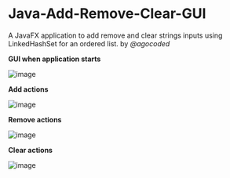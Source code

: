 # Java-Add-Remove-Clear-GUI
A JavaFX application to add remove and clear strings inputs using LinkedHashSet for an ordered list.
by *@agocoded*

**GUI when application starts**

![image](https://user-images.githubusercontent.com/87380930/185755226-434cdfd8-9654-484f-8ad4-95a1fa6d3570.png)



**Add actions**

![image](https://user-images.githubusercontent.com/87380930/185755285-78de5381-1e10-494e-a6df-0389a6ff2d11.png)



**Remove actions**

![image](https://user-images.githubusercontent.com/87380930/185755299-d2bfca66-63ec-4410-ac6f-08afedb8a2a6.png)



**Clear actions**

![image](https://user-images.githubusercontent.com/87380930/185755319-52854a34-501a-4dba-ae6d-349754fb571b.png)

